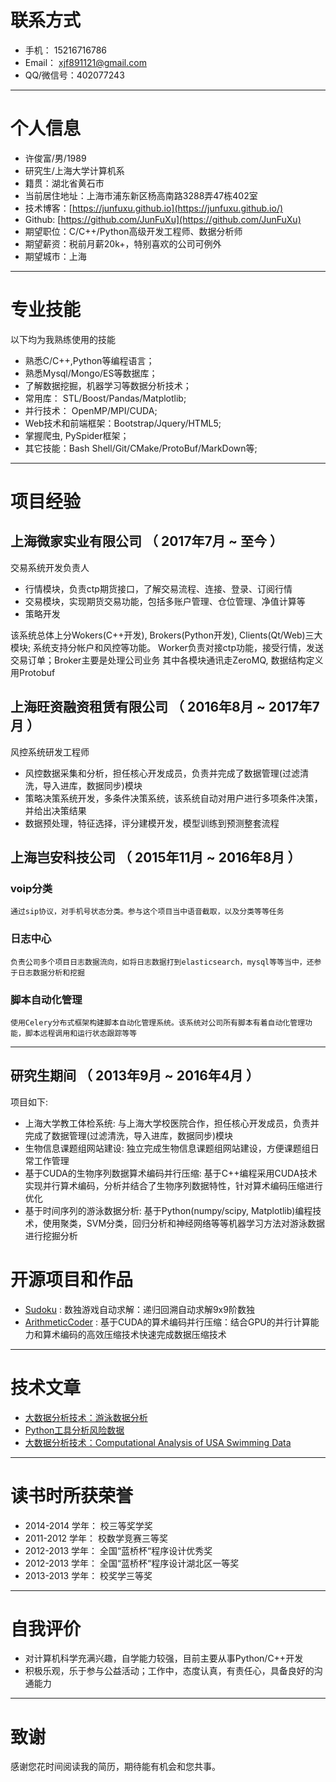 # 联系方式

- 手机：     15216716786 
- Email：   <a href="mailto:xjf891121@gmail.com">xjf891121@gmail.com</a>
- QQ/微信号：402077243

---

# 个人信息
 - 许俊富/男/1989 
 - 研究生/上海大学计算机系
 - 籍贯：湖北省黄石市 
 - 当前居住地址：上海市浦东新区杨高南路3288弄47栋402室
 - 技术博客：[https://junfuxu.github.io](https://junfuxu.github.io/)
 - Github: [https://github.com/JunFuXu](https://github.com/JunFuXu) 
 - 期望职位：C/C++/Python高级开发工程师、数据分析师
 - 期望薪资：税前月薪20k+，特别喜欢的公司可例外
 - 期望城市：上海
---

# 专业技能

以下均为我熟练使用的技能
-	熟悉C/C++,Python等编程语言；
-	熟悉Mysql/Mongo/ES等数据库；
-	了解数据挖掘，机器学习等数据分析技术；
- 常用库：	STL/Boost/Pandas/Matplotlib;
- 并行技术：	OpenMP/MPI/CUDA;
- Web技术和前端框架：Bootstrap/Jquery/HTML5;
-	掌握爬虫, PySpider框架；
- 其它技能：Bash Shell/Git/CMake/ProtoBuf/MarkDown等;

---
# 项目经验

## 上海微家实业有限公司 （ 2017年7月 ~ 至今 ）

交易系统开发负责人
  * 行情模块，负责ctp期货接口，了解交易流程、连接、登录、订阅行情
  * 交易模块，实现期货交易功能，包括多账户管理、仓位管理、净值计算等
  * 策略开发

该系统总体上分Wokers(C++开发), Brokers(Python开发), Clients(Qt/Web)三大模块; 系统支持分帐户和风控等功能。 Worker负责对接ctp功能，接受行情，发送交易订单；Broker主要是处理公司业务
其中各模块通讯走ZeroMQ, 数据结构定义用Protobuf


## 上海旺资融资租赁有限公司 （ 2016年8月 ~ 2017年7月 ）

风控系统研发工程师
* 风控数据采集和分析，担任核心开发成员，负责并完成了数据管理(过滤清洗，导入进库，数据同步)模块
* 策略决策系统开发，多条件决策系统，该系统自动对用户进行多项条件决策，并给出决策结果
* 数据预处理，特征选择，评分建模开发，模型训练到预测整套流程


## 上海岂安科技公司 （ 2015年11月 ~ 2016年8月 ）

### voip分类
    通过sip协议，对手机号状态分类。参与这个项目当中语音截取，以及分类等等任务

### 日志中心
    负责公司多个项目日志数据流向，如将日志数据打到elasticsearch，mysql等等当中，还参于日志数据分析和挖掘

### 脚本自动化管理
    使用Celery分布式框架构建脚本自动化管理系统。该系统对公司所有脚本有着自动化管理功能，脚本远程调用和运行状态跟踪等等
---

## 研究生期间 （ 2013年9月 ~ 2016年4月 ）
项目如下:
  * 上海大学教工体检系统: 与上海大学校医院合作，担任核心开发成员，负责并完成了数据管理(过滤清洗，导入进库，数据同步)模块
  * 生物信息课题组网站建设: 独立完成生物信息课题组网站建设，方便课题组日常工作管理
  * 基于CUDA的生物序列数据算术编码并行压缩: 基于C++编程采用CUDA技术实现并行算术编码，分析并结合了生物序列数据特性，针对算术编码压缩进行优化
  * 基于时间序列的游泳数据分析: 基于Python(numpy/scipy, Matplotlib)编程技术，使用聚类，SVM分类，回归分析和神经网络等等机器学习方法对游泳数据进行挖掘分析

# 开源项目和作品
 - [Sudoku](https://github.com/JunFuXu/Sudoku) : 数独游戏自动求解：递归回溯自动求解9x9阶数独
 - [ArithmeticCoder](https://github.com/JunFuXu/ArithmeticCoder) : 基于CUDA的算术编码并行压缩：结合GPU的并行计算能力和算术编码的高效压缩技术快速完成数据压缩技术

---

# 技术文章

- [大数据分析技术：游泳数据分析](./1406699654.pptx)
- [Python工具分析风险数据](https://mp.weixin.qq.com/s?__biz=MzIxNDE4MzA4OQ==&mid=2651024546&idx=1&sn=c6c07df6cdd11a7a077e5b0e367bef9b&scene=1&srcid=0718xf85E4Ml7hibVGsxTvwa&pass_ticket=Kp4M3RUO7Y%2FFccIatx6fICtdOx9Qe7sGX53520kgHyhlaCgpIis1LJ3Utr%2FyPSCO#rd)
- [大数据分析技术：Computational Analysis of USA Swimming Data](./1406699654.pptx)

---

# 读书时所获荣誉

* 2014-2014 学年：  校三等奖学奖
* 2011-2012 学年：	校数学竞赛三等奖
* 2012-2013 学年：	全国“蓝桥杯“程序设计优秀奖
* 2012-2013 学年：	全国“蓝桥杯“程序设计湖北区一等奖
* 2013-2013 学年：  校奖学三等奖
 	
---

# 自我评价

 * 对计算机科学充满兴趣，自学能力较强，目前主要从事Python/C++开发
 * 积极乐观，乐于参与公益活动；工作中，态度认真，有责任心，具备良好的沟通能力
 
---

# 致谢
感谢您花时间阅读我的简历，期待能有机会和您共事。
